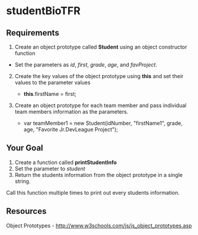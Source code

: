 # studentBioTFR

## Requirements

1. Create an object prototype called **Student** using an object constructor function 
  * Set the parameters as _id_, _first_, _grade_, _age_, and _favProject_.

2. Create the key values of the object prototype using **this** and set their values to the parameter values
    + **this**.firstName = first;

3. Create an object prototype for each team member and pass individual team members information as the parameters.
    + var teamMember1 = new Student(idNumber, "firstName1", grade, age, "Favorite Jr.DevLeague Project");

## Your Goal
1. Create a function called **printStudentInfo**
2. Set the parameter to _student_ 
3. Return the students information from the object prototype in a single string.

Call this function multiple times to print out every students information.

## Resources
Object Prototypes - http://www.w3schools.com/js/js_object_prototypes.asp
